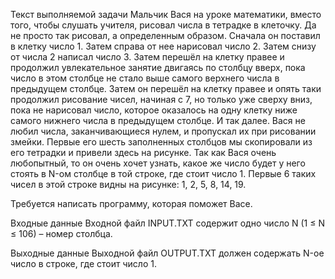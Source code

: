 Текст выполняемой задачи 
Мальчик Вася на уроке математики, вместо того, чтобы слушать учителя, рисовал числа в тетрадке в клеточку. 
Да не просто так рисовал, а определенным образом. Сначала он поставил в клетку число 1. Затем справа от нее нарисовал число 2. 
Затем снизу от числа 2 написал число 3. 
Затем перешёл на клетку правее и продолжил увлекательное занятие двигаясь по столбцу вверх, пока число в этом столбце не стало выше самого верхнего числа в предыдущем столбце. 
Затем он перешёл на клетку правее и опять таки продолжил рисование чисел, начиная с 7, но только уже сверху вниз, пока не нарисовал число, которое оказалось на одну клетку ниже самого нижнего числа в предыдущем столбце. И так далее. 
Вася не любил числа, заканчивающиеся нулем, и пропускал их при рисовании змейки. Первые его шесть заполненных столбцов мы скопировали из его тетрадки и привели здесь на рисунке. 
Так как Вася очень любопытный, то он очень хочет узнать, какое же число будет у него стоять в N-ом столбце в той строке, где стоит число 1. 
Первые 6 таких чисел в этой строке видны на рисунке: 1, 2, 5, 8, 14, 19.

Требуется написать программу, которая поможет Васе.

Входные данные
Входной файл INPUT.TXT содержит одно число N (1 ≤ N ≤ 106) – номер столбца.

Выходные данные
Выходной файл OUTPUT.TXT должен содержать N-ое число в строке, где стоит число 1.
